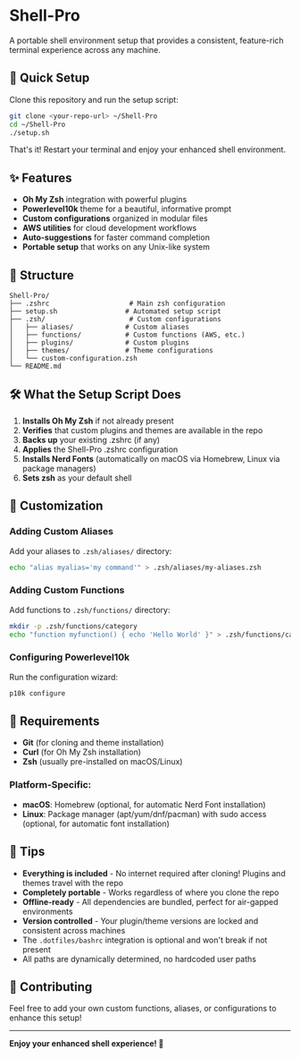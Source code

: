 # Shell-Pro

A portable shell environment setup that provides a consistent, feature-rich terminal experience across any machine.

## 🚀 Quick Setup

Clone this repository and run the setup script:

```bash
git clone <your-repo-url> ~/Shell-Pro
cd ~/Shell-Pro
./setup.sh
```

That's it! Restart your terminal and enjoy your enhanced shell environment.

## ✨ Features

- **Oh My Zsh** integration with powerful plugins
- **Powerlevel10k** theme for a beautiful, informative prompt  
- **Custom configurations** organized in modular files
- **AWS utilities** for cloud development workflows
- **Auto-suggestions** for faster command completion
- **Portable setup** that works on any Unix-like system

## 📁 Structure

```
Shell-Pro/
├── .zshrc                    # Main zsh configuration
├── setup.sh                 # Automated setup script
├── .zsh/                     # Custom configurations
│   ├── aliases/             # Custom aliases
│   ├── functions/           # Custom functions (AWS, etc.)
│   ├── plugins/             # Custom plugins
│   ├── themes/              # Theme configurations
│   └── custom-configuration.zsh
└── README.md
```

## 🛠 What the Setup Script Does

1. **Installs Oh My Zsh** if not already present
2. **Verifies** that custom plugins and themes are available in the repo
3. **Backs up** your existing .zshrc (if any)
4. **Applies** the Shell-Pro .zshrc configuration  
5. **Installs Nerd Fonts** (automatically on macOS via Homebrew, Linux via package managers)
6. **Sets zsh** as your default shell

## 🎯 Customization

### Adding Custom Aliases
Add your aliases to `.zsh/aliases/` directory:
```bash
echo "alias myalias='my command'" > .zsh/aliases/my-aliases.zsh
```

### Adding Custom Functions  
Add functions to `.zsh/functions/` directory:
```bash
mkdir -p .zsh/functions/category
echo "function myfunction() { echo 'Hello World' }" > .zsh/functions/category/myfunction.zsh
```

### Configuring Powerlevel10k
Run the configuration wizard:
```bash
p10k configure
```

## 🔧 Requirements

- **Git** (for cloning and theme installation)
- **Curl** (for Oh My Zsh installation)  
- **Zsh** (usually pre-installed on macOS/Linux)

### Platform-Specific:
- **macOS**: Homebrew (optional, for automatic Nerd Font installation)
- **Linux**: Package manager (apt/yum/dnf/pacman) with sudo access (optional, for automatic font installation)

## 🌟 Tips

- **Everything is included** - No internet required after cloning! Plugins and themes travel with the repo
- **Completely portable** - Works regardless of where you clone the repo
- **Offline-ready** - All dependencies are bundled, perfect for air-gapped environments
- **Version controlled** - Your plugin/theme versions are locked and consistent across machines
- The `.dotfiles/bashrc` integration is optional and won't break if not present
- All paths are dynamically determined, no hardcoded user paths

## 🤝 Contributing

Feel free to add your own custom functions, aliases, or configurations to enhance this setup!

---

**Enjoy your enhanced shell experience! 🎉**